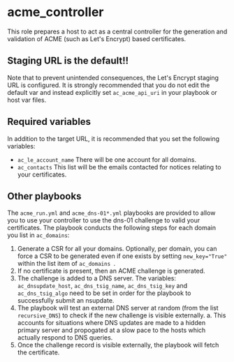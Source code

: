# acme_controller
This role prepares a host to act as a central controller for the generation and validation of ACME (such as Let's Encrypt) based certificates.
## Staging URL is the default!!
Note that to prevent unintended consequences, the Let's Encrypt staging URL is configured. It is strongly recommended that you do not edit the default var and instead explicitly set `ac_acme_api_uri` in your playbook or host var files.
## Required variables
In addition to the target URL, it is recommended that you set the following variables:
- `ac_le_account_name` There will be one account for all domains.
- `ac_contacts` This list will be the emails contacted for notices relating to your certificates.

## Other playbooks
The `acme_run.yml` and `acme_dns-01*.yml` playbooks are provided to allow you to use your controller to use the dns-01 challenge to valid your certificates.
The playbook conducts the following steps for each domain you list in `ac_domains`:
1. Generate a CSR for all your domains. Optionally, per domain, you can force a CSR to be generated even if one exists by setting `new_key="True"` within the list item of `ac_domains `.
2. If no certificate is present, then an ACME challenge is generated.
3. The challenge is added to a DNS server. The variables: `ac_dnsupdate_host`, `ac_dns_tsig_name`, `ac_dns_tsig_key` and `ac_dns_tsig_algo` need to be set in order for the playbook to successfully submit an nsupdate.
4. The playbook will test an external DNS server at random (from the list `recursive_DNS`) to check if the new challenge is visible externally.
   a. This accounts for situations where DNS updates are made to a hidden primary server and propogated at a slow pace to the hosts which actually respond to DNS queries.
5. Once the challenge record is visible externally, the playbook will fetch the certificate.
